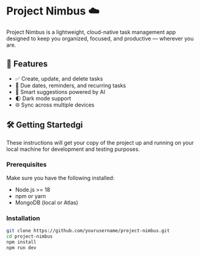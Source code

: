# Project Nimbus ☁️

Project Nimbus is a lightweight, cloud-native task management app designed to keep you organized, focused, and productive — wherever you are.

## 🚀 Features

- ✅ Create, update, and delete tasks
- 📅 Due dates, reminders, and recurring tasks
- 🧠 Smart suggestions powered by AI
- 🌓 Dark mode support
- 🌐 Sync across multiple devices

## 🛠️ Getting Startedgi

These instructions will get your copy of the project up and running on your local machine for development and testing purposes.

### Prerequisites

Make sure you have the following installed:

- Node.js >= 18
- npm or yarn
- MongoDB (local or Atlas)

### Installation

```bash
git clone https://github.com/yourusername/project-nimbus.git
cd project-nimbus
npm install
npm run dev
